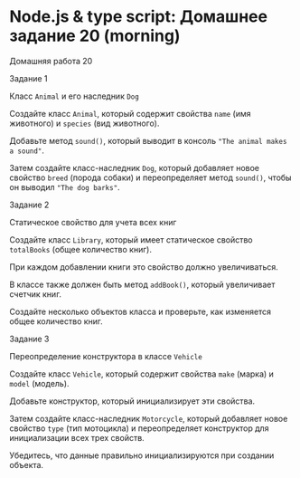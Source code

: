 # Node.js & type script: Домашнее задание 20 (morning)

Домашняя работа 20

Задание 1

Класс `Animal` и его наследник `Dog`

Создайте класс `Animal`, который содержит свойства `name` (имя животного) и `species` (вид животного).

Добавьте метод `sound()`, который выводит в консоль `"The animal makes a sound"`.

Затем создайте класс-наследник `Dog`, который добавляет новое свойство `breed` (порода собаки) и переопределяет метод `sound()`, чтобы он выводил `"The dog barks"`.

Задание 2

Статическое свойство для учета всех книг

Создайте класс `Library`, который имеет статическое свойство `totalBooks` (общее количество книг).

При каждом добавлении книги это свойство должно увеличиваться.

В классе также должен быть метод `addBook()`, который увеличивает счетчик книг.

Создайте несколько объектов класса и проверьте, как изменяется общее количество книг.

Задание 3

Переопределение конструктора в классе `Vehicle`

Создайте класс `Vehicle`, который содержит свойства `make` (марка) и `model` (модель).

Добавьте конструктор, который инициализирует эти свойства.

Затем создайте класс-наследник `Motorcycle`, который добавляет новое свойство `type` (тип мотоцикла) и переопределяет конструктор для инициализации всех трех свойств.

Убедитесь, что данные правильно инициализируются при создании объекта.
